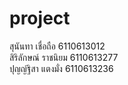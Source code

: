 # project

สุนันทา เชื่อถือ 6110613012<br>
สิริลักษณ์ ราชนิยม 6110613277<br>
ปุญญ์ฐิสา แตงมั่ง 6110613236<br>
